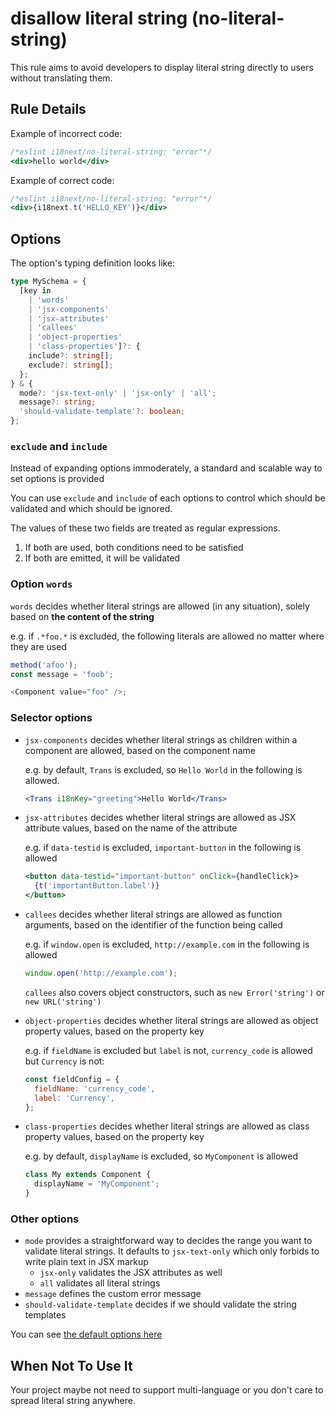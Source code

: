 # disallow literal string (no-literal-string)

This rule aims to avoid developers to display literal string directly to users without translating them.

## Rule Details

Example of incorrect code:

```jsx
/*eslint i18next/no-literal-string: "error"*/
<div>hello world</div>
```

Example of correct code:

```jsx
/*eslint i18next/no-literal-string: "error"*/
<div>{i18next.t('HELLO_KEY')}</div>
```

## Options

The option's typing definition looks like:

```typescript
type MySchema = {
  [key in
    | 'words'
    | 'jsx-components'
    | 'jsx-attributes'
    | 'callees'
    | 'object-properties'
    | 'class-properties']?: {
    include?: string[];
    exclude?: string[];
  };
} & {
  mode?: 'jsx-text-only' | 'jsx-only' | 'all';
  message?: string;
  'should-validate-template'?: boolean;
};
```

### `exclude` and `include`

Instead of expanding options immoderately, a standard and scalable way to set options is provided

You can use `exclude` and `include` of each options to control which should be validated and which should be ignored.

The values of these two fields are treated as regular expressions.

1. If both are used, both conditions need to be satisfied
2. If both are emitted, it will be validated

### Option `words`

`words` decides whether literal strings are allowed (in any situation), solely based on **the content of the string**

e.g. if `.*foo.*` is excluded, the following literals are allowed no matter where they are used

```js
method('afoo');
const message = 'foob';

<Component value="foo" />;
```

### Selector options

- `jsx-components` decides whether literal strings as children within a component are allowed, based on the component name

  e.g. by default, `Trans` is excluded, so `Hello World` in the following is allowed.

  ```jsx
  <Trans i18nKey="greeting">Hello World</Trans>
  ```

- `jsx-attributes` decides whether literal strings are allowed as JSX attribute values, based on the name of the attribute

  e.g. if `data-testid` is excluded, `important-button` in the following is allowed

  ```jsx
  <button data-testid="important-button" onClick={handleClick}>
    {t('importantButton.label')}
  </button>
  ```

- `callees` decides whether literal strings are allowed as function arguments, based on the identifier of the function being called

  e.g. if `window.open` is excluded, `http://example.com` in the following is allowed

  ```js
  window.open('http://example.com');
  ```

  `callees` also covers object constructors, such as `new Error('string')` or `new URL('string')`

- `object-properties` decides whether literal strings are allowed as object property values, based on the property key

  e.g. if `fieldName` is excluded but `label` is not, `currency_code` is allowed but `Currency` is not:

  ```js
  const fieldConfig = {
    fieldName: 'currency_code',
    label: 'Currency',
  };
  ```

- `class-properties` decides whether literal strings are allowed as class property values, based on the property key

  e.g. by default, `displayName` is excluded, so `MyComponent` is allowed

  ```js
  class My extends Component {
    displayName = 'MyComponent';
  }
  ```

### Other options

- `mode` provides a straightforward way to decides the range you want to validate literal strings.
  It defaults to `jsx-text-only` which only forbids to write plain text in JSX markup
  - `jsx-only` validates the JSX attributes as well
  - `all` validates all literal strings
- `message` defines the custom error message
- `should-validate-template` decides if we should validate the string templates

You can see [the default options here](../../lib/options/defaults.js)

## When Not To Use It

Your project maybe not need to support multi-language or you don't care to spread literal string anywhere.
